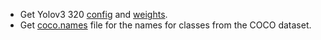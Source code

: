 <ul>
    <li>Get Yolov3 320 <a href = "https://github.com/pjreddie/darknet/blob/master/cfg/yolov3.cfg">config</a> and <a href="https://pjreddie.com/media/files/yolov3.weights">weights</a>.
   <li>Get <a href="https://github.com/pjreddie/darknet/blob/master/data/coco.names">coco.names</a> file for the names for classes from the COCO dataset.
   </ul>
